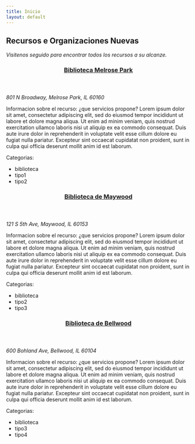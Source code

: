 ```yaml
---
title: Inicio
layout: default
---
```

## Recursos e Organizaciones Nuevas
<em>Visitenos seguido para encontrar todos los recursos a su alcanze.</em>

<!--First article-->
<article>

  <header><h3 id="library"><a href="https://mpplibrary.org" title="Visitar pagina de la Biblioteca Melrose Park">Biblioteca Melrose Park</a></h3></header>

  <address> 801 N Broadway, Melrose Park, IL 60160 </address>


  <p>Informacion sobre el recurso: ¿que servicios propone? Lorem ipsum dolor sit amet, consectetur adipiscing elit, sed do eiusmod tempor incididunt ut labore et dolore magna aliqua. Ut enim ad minim veniam, quis nostrud exercitation ullamco laboris nisi ut aliquip ex ea commodo consequat. Duis aute irure dolor in reprehenderit in voluptate velit esse cillum dolore eu fugiat nulla pariatur. Excepteur sint occaecat cupidatat non proident, sunt in culpa qui officia deserunt mollit anim id est laborum.</p>

  Categorias:
    <ul id="tags">
      <li>biblioteca</li>
      <li>tipo1</li>
      <li>tipo2</li>
    </ul>

</article>

<!--Second Article-->
<article>
  <header><h3 id="library"><a href="https://www.maywoodlibrary.org" title="Visitar pagina de la Biblioteca Maywood">Biblioteca de Maywood</a></h3></header>
  <address>121 S 5th Ave, Maywood, IL 60153</address>
  <p>Informacion sobre el recurso: ¿que servicios propone? Lorem ipsum dolor sit amet, consectetur adipiscing elit, sed do eiusmod tempor incididunt ut labore et dolore magna aliqua. Ut enim ad minim veniam, quis nostrud exercitation ullamco laboris nisi ut aliquip ex ea commodo consequat. Duis aute irure dolor in reprehenderit in voluptate velit esse cillum dolore eu fugiat nulla pariatur. Excepteur sint occaecat cupidatat non proident, sunt in culpa qui officia deserunt mollit anim id est laborum.</p>


  Categorias:
    <ul id="tags">
      <li>biblioteca</li>
      <li>tipo2</li>
      <li>tipo3</li>
    </ul>

</article>

<!--Third Article-->
<article>
  <header><h3 id="library"><a href="https://www.bellwoodlibrary.org" title="Visitar pagina de la Biblioteca Bellwood">Biblioteca de Bellwood</a></h3></header>
  <address>600 Bohland Ave, Bellwood, IL 60104</address>

  <p>Informacion sobre el recurso: ¿que servicios propone? Lorem ipsum dolor sit amet, consectetur adipiscing elit, sed do eiusmod tempor incididunt ut labore et dolore magna aliqua. Ut enim ad minim veniam, quis nostrud exercitation ullamco laboris nisi ut aliquip ex ea commodo consequat. Duis aute irure dolor in reprehenderit in voluptate velit esse cillum dolore eu fugiat nulla pariatur. Excepteur sint occaecat cupidatat non proident, sunt in culpa qui officia deserunt mollit anim id est laborum.</p>


  Categorias:
    <ul id="tags">
      <li>biblioteca</li>
      <li>tipo3</li>
      <li>tipo4</li>
    </ul>
</article>
